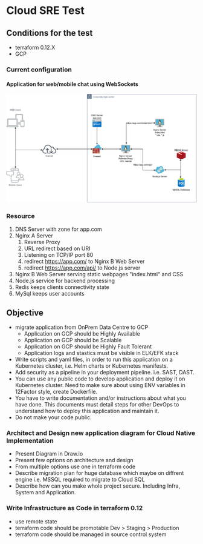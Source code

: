 # Cloud SRE Test

## Conditions for the test

- terraform 0.12.X
- GCP

### Current configuration

#### Application for web/mobile chat using WebSockets

![](/Images/OnPrem.png)

### Resource

1. DNS Server with zone for app.com
2. Nginx A Server
   1. Reverse Proxy
   2. URL redirect based on URI
   3. Listening on TCP/IP port 80
   4. redirect https://app.com/ to Nginx B Web Server
   5. redirect https://app.com/api/ to Node.js server
3. Nginx B Web Server serving static webpages "index.html" and CSS
4. Node.js service for backend processing
5. Redis keeps clients connectivity state
6. MySql keeps user accounts

## Objective

- migrate application from OnPrem Data Centre to GCP
  - Application on GCP should be Highly Available
  - Application on GCP should be Scalable
  - Application on GCP should be Highly Fault Tolerant
  - Application logs and stastics must be visible in ELK/EFK stack
- Write scripts and yaml files, in order to run this application on a Kubernetes cluster, i.e. Helm charts or Kubernetes manifests.
- Add security as a pipeline in your deployment pipeline. i.e. SAST, DAST.
- You can use any public code to develop application and deploy it on Kubernetes cluster. Need to make sure about using ENV variables in 12Factor style, create Dockerfile.
- You have to write documentation and/or instructions about what you have done. This documents must detail steps for other DevOps to understand how to deploy this application and maintain it.
- Do not make your code public.

### Architect and Design new application diagram for Cloud Native Implementation

- Present Diagram in Draw.io
- Present few options on architecture and design
- From multiple options use one in terraform code
- Describe migration plan for huge database which maybe on diffrent engine i.e. MSSQL required to migrate to Cloud SQL
- Describe how can you make whole project secure. Including Infra, System and Application.

### Write Infrastructure as Code in terraform 0.12

- use remote state
- terraform code should be promotable Dev > Staging > Production
- terraform code should be managed in source control system


